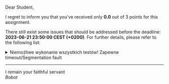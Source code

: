 Dear Student,

I regret to inform you that you've received only **0.0** out of 3 points for this assignment.

There still exist some issues that should be addressed before the deadline: **2023-06-21 23:50:00 CEST (+0200)**. For further details, please refer to the following list:

<details><summary>Niemożliwe wykonanie wszystkich testów! Zapewne timeout/Segmentation fault</summary>initialisationOfSingleElementMatrix_expectedFileCreated:FAIL<br>initialisationOfMatrixSingleColumnButMultipleRows_expectedFileWithProperSizeCreated:FAIL<br>initialisationOfMatrixMultipleColumnAndSingleRow_expectedFileWithProperSizeCreated:FAIL<br>initialisationOfSquareMatrixMultipleColumnAndMultipleRows_expectedFileWithProperSizeCreated:FAIL<br>accesingMatrixDataWithTooGreatIndex_expectedThrowingOutOfRangeException:FAIL<br>accesingMatrixElementsWithIndex_expectedSucessfullWriteAndRead:FAIL<br>comparingOfMatrixesWithTheSameData_expectedComparationReturnsTrue:FAIL<br>comparingDifferentMatrixesWithTheSameNumberOfRowsAndColumnsButDifferentData_expectedComparationReturnsFalse:FAIL<br>copyConstruction_expectedFileCopiedWithEqualBinaryData:FAIL<br>assignmentOperatorCopying_expectedMatricesTheSame:FAIL<br>moveConstruction_expectedFileMovedButSourceObjectUsable:FAIL<br>assignmentOperatorMoving_expectedFileMovedButSourceObjectUsable:FAIL<br>containerHasBeginEndMethodsReturningIterator:FAIL<br>containerHasIteratowWorkingWithForLoop:FAIL<br>containerHasIteratowWorkingWithStl:FAIL<br>Za&nbsp;karę&nbsp;od&nbsp;ilości&nbsp;przechodzących&nbsp;testów&nbsp;odejmuje&nbsp;punkty!</details>

-----------
I remain your faithful servant\
_Bobot_